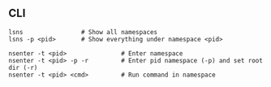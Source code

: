 ## CLI

    lsns                # Show all namespaces
    lsns -p <pid>       # Show everything under namespace <pid>
    
    nsenter -t <pid>               # Enter namespace
    nsenter -t <pid> -p -r         # Enter pid namespace (-p) and set root dir (-r)
    nsenter -t <pid> <cmd>         # Run command in namespace
